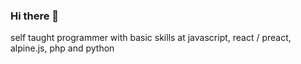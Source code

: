 ### Hi there 👋

self taught programmer with basic skills at javascript, react / preact, alpine.js, php and python
